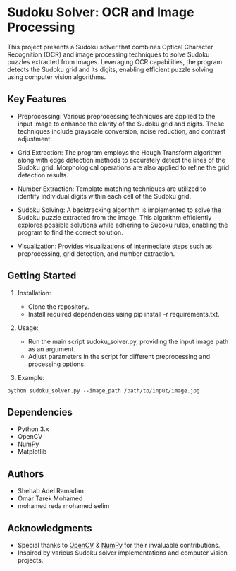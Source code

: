 # Sudoku Solver: OCR and Image Processing


This project presents a Sudoku solver that combines Optical Character Recognition (OCR) and image processing techniques to solve Sudoku puzzles extracted from images. Leveraging OCR capabilities, the program detects the Sudoku grid and its digits, enabling efficient puzzle solving using computer vision algorithms.


## Key Features


- Preprocessing: Various preprocessing techniques are applied to the input image to enhance the clarity of the Sudoku grid and digits. These techniques include grayscale conversion, noise reduction, and contrast adjustment.

- Grid Extraction: The program employs the Hough Transform algorithm along with edge detection methods to accurately detect the lines of the Sudoku grid. Morphological operations are also applied to refine the grid detection results.

- Number Extraction: Template matching techniques are utilized to identify individual digits within each cell of the Sudoku grid. 

- Sudoku Solving: A backtracking algorithm is implemented to solve the Sudoku puzzle extracted from the image. This algorithm efficiently explores possible solutions while adhering to Sudoku rules, enabling the program to find the correct solution.

- Visualization: Provides visualizations of intermediate steps such as preprocessing, grid detection, and number extraction.

## Getting Started



1) Installation:

   - Clone the repository.
   - Install required dependencies using pip install -r requirements.txt.

2) Usage:

   - Run the main script sudoku_solver.py, providing the input image path as an argument.
   - Adjust parameters in the script for different preprocessing and processing options.

3) Example:


```
python sudoku_solver.py --image_path /path/to/input/image.jpg
```

## Dependencies
 - Python 3.x
 - OpenCV
 - NumPy
 - Matplotlib



## Authors

- Shehab Adel Ramadan
- Omar Tarek Mohamed
- mohamed reda mohamed selim

## Acknowledgments
- Special thanks to [OpenCV](https://opencv.org/) & [NumPy](https://numpy.org/) for their invaluable contributions.
- Inspired by various Sudoku solver implementations and computer vision projects.
